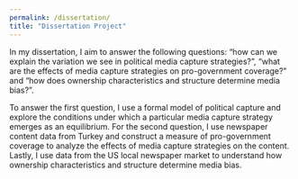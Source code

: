 ```yaml
---
permalink: /dissertation/
title: "Dissertation Project"
---
```


In my dissertation, I aim to answer the following questions: “how can we explain the variation we see in political media capture strategies?”, “what are the effects of media capture strategies on pro-government coverage?” and “how does ownership characteristics and structure determine media bias?”.


To answer the first question, I use a formal model of political capture and explore the conditions under which a particular media capture strategy emerges as an equilibrium. For the second question, I use newspaper content data from Turkey and construct a measure of pro-government coverage to analyze the effects of media capture strategies on the content. Lastly, I use data from the US local newspaper market to understand how ownership characteristics and structure determine media bias.

